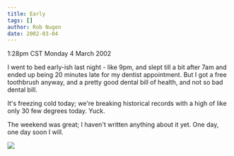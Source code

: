 ```yaml
---
title: Early
tags: []
author: Rob Nugen
date: 2002-03-04
---
```


<title></title>
<p class=date>1:28pm CST Monday 4 March 2002</p>

<p>I went to bed early-ish last night - like 9pm, and slept till a bit
after 7am and ended up being 20 minutes late for my dentist
appointment.  But I got a free toothbrush anyway, and a pretty good
dental bill of health, and not so bad dental bill.</p>

<p>It's freezing cold today; we're breaking historical records with a
high of like only 30 few degrees today.  Yuck.</p>

<p>The weekend was great; I haven't written anything about it yet. One
day, one day soon I will.</p>

<p><img src='/images/rob/wL-ROB.gif'/></p>

